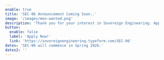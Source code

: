 ```yaml
---
enable: true
title: 'SEC-06 Announcement Coming Soon..'
image: '/images/men-wanted.png'
description: 'Thank you for your interest in Sovereign Engineering. Applications for SEC-06 will open shortly. Stay tuned for future opportunities to join our community of builders. Until then you can read our [SEC-05 report](https://primal.net/soveng/sec-05-yolo-mode-report).'
button:
  enable: false
  label: 'Apply Now!'
  link: 'https://sovereignengineering.typeform.com/SEC-06'
dates: 'SEC-06 will commence in Spring 2026.'
dates2: ''
---
```

